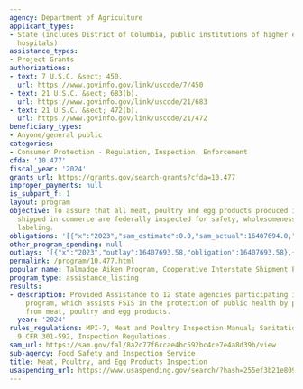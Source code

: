 ```yaml
---
agency: Department of Agriculture
applicant_types:
- State (includes District of Columbia, public institutions of higher education and
  hospitals)
assistance_types:
- Project Grants
authorizations:
- text: 7 U.S.C. &sect; 450.
  url: https://www.govinfo.gov/link/uscode/7/450
- text: 21 U.S.C. &sect; 683(b).
  url: https://www.govinfo.gov/link/uscode/21/683
- text: 21 U.S.C. &sect; 472(b).
  url: https://www.govinfo.gov/link/uscode/21/472
beneficiary_types:
- Anyone/general public
categories:
- Consumer Protection - Regulation, Inspection, Enforcement
cfda: '10.477'
fiscal_year: '2024'
grants_url: https://grants.gov/search-grants?cfda=10.477
improper_payments: null
is_subpart_f: 1
layout: program
objective: To assure that all meat, poultry and egg products produced in plants and
  shipped in commerce are federally inspected for safety, wholesomeness, and proper
  labeling.
obligations: '[{"x":"2023","sam_estimate":0.0,"sam_actual":16407694.0,"usa_spending_actual":16407693.58},{"x":"2024","sam_estimate":0.0,"sam_actual":19052183.0,"usa_spending_actual":18801502.33},{"x":"2025","sam_estimate":0.0,"sam_actual":19673999.0,"usa_spending_actual":20489199.91}]'
other_program_spending: null
outlays: '[{"x":"2023","outlay":16407693.58,"obligation":16407693.58},{"x":"2024","outlay":18771724.7,"obligation":18801502.33},{"x":"2025","outlay":9684990.21,"obligation":20489199.91}]'
permalink: /program/10.477.html
popular_name: Talmadge Aiken Program, Cooperative Interstate Shipment Program
program_type: assistance_listing
results:
- description: Provided Assistance to 12 state agencies participating in the Talmadge-Aiken
    program, which assists FSIS in the protection of public health by preventing illness
    from meat, poultry and egg products.
  year: '2024'
rules_regulations: MPI-7, Meat and Poultry Inspection Manual; Sanitation Handbook;
  9 CFR 301-592, Inspection Regulations.
sam_url: https://sam.gov/fal/8a2c77f6ccae4bc592bc4ce7e4a8d39b/view
sub-agency: Food Safety and Inspection Service
title: Meat, Poultry, and Egg Products Inspection
usaspending_url: https://www.usaspending.gov/search/?hash=255ef3b21e8092e6eb78668d7b52d45b
---
```

